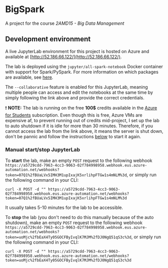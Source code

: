# BigSpark

A project for the course *2AMD15 - Big Data Management*

## Development environment

A live JupyterLab environment for this project is hosted on Azure and available at [http://52.186.66.122/](http://52.186.66.122/).

The lab is deployed using the `jupyter/all-spark-notebook` Docker container with support for Spark/PySpark. For more information on which packages are available, see [here](https://jupyter-docker-stacks.readthedocs.io/en/latest/using/selecting.html#jupyter-all-spark-notebook).

The `--collaborative` feature is enabled for this JupyterLab, meaning multiple people can access and edit the notebooks at the same time by simply following the link above and provide the correct credentials.

:exclamation: **NOTE:** The lab is running on the free **100$** credits available in the [Azure for Students](https://azure.microsoft.com/en-us/free/students/) subscription. Even though this is free, Azure VMs are expensive af, to prevent running out of credits mid-project, I set up the lab to auto shutdown if it is idle for more than 30 minutes. Therefore, if you cannot access the lab from the link above, it means the server is shut down, don't be pannic and follow the instructions [below](#manual-startstop-jupyterlab-server) to start it again.

### Manual start/stop JupyterLab

To **start** the lab, make an empty `POST` request to the following webhook `https://a5729cdd-7963-4cc3-9063-02f784998958.webhook.eus.azure-automation.net/webhooks?token=07Q1%2fBUaLVx5IMH3M1upIxajK5xrlihpFTGw1s4mNLM%3d`, or simply run the following command in your CLI:

    curl -X POST -d "" https://a5729cdd-7963-4cc3-9063-02f784998958.webhook.eus.azure-automation.net/webhooks?token=07Q1%2fBUaLVx5IMH3M1upIxajK5xrlihpFTGw1s4mNLM%3d

It usually takes 5-10 minutes for the lab to be accessible.

To **stop** the lab (you don't need to do this manually because of the auto shutdown), make an empty `POST` request to the following webhook `https://a5729cdd-7963-4cc3-9063-02f784998958.webhook.eus.azure-automation.net/webhooks?token=uoMjc%2fbEaX4Ty05GOCFByIvqlK7MJM%2fDJ0NgQ51qS3c%3d`, or simply run the following command in your CLI:

    curl -X POST -d "" https://a5729cdd-7963-4cc3-9063-02f784998958.webhook.eus.azure-automation.net/webhooks?token=uoMjc%2fbEaX4Ty05GOCFByIvqlK7MJM%2fDJ0NgQ51qS3c%3d